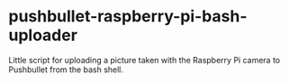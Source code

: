 # pushbullet-raspberry-pi-bash-uploader
Little script for uploading a picture taken with the Raspberry Pi camera to Pushbullet from the bash shell.

